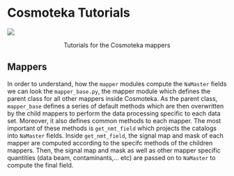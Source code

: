 # Cosmoteka Tutorials
![](https://raw.githubusercontent.com/JaimeRZP/Cosmoteka_tutorials/master/docs/src/assets/cosmoteka_logo.png)
<p align="center"> Tutorials for the Cosmoteka mappers </p>

## Mappers
In order to understand, how the `mapper` modules compute the `NaMaster` fields we can look the `mapper_base.py`, the mapper module which defines the parent class for all other mappers inside Cosmoteka. As the parent class, `mapper_base` defines a series of default methods which are then overwritten by the child mappers to perform the data processing specific to each data set. Moreover, it also defines common methods to each mapper. The most important of these methods is `get_nmt_field` which projects the catalogs into `NaMaster` fields. Inside `get_nmt_field`, the signal map and mask of each mapper are computed according to the specifc methods of the children mappers. Then, the signal map and mask as well as other mapper specific quantities (data beam, contaminants,... etc) are passed on to `NaMaster` to compute the final field.
